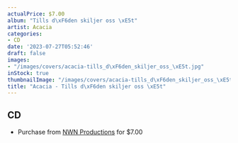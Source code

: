 ```yaml
---
actualPrice: $7.00
album: "Tills d\xF6den skiljer oss \xE5t"
artist: Acacia
categories:
- CD
date: '2023-07-27T05:52:46'
draft: false
images:
- "/images/covers/acacia-tills_d\xF6den_skiljer_oss_\xE5t.jpg"
inStock: true
thumbnailImage: "/images/covers/acacia-tills_d\xF6den_skiljer_oss_\xE5t-thumb.jpg"
title: "Acacia - Tills d\xF6den skiljer oss \xE5t"
---
```


## CD
* Purchase from [NWN Productions](http://shop.nwnprod.com/index.php?route=product/product&path=93&product_id=1416&sort=pd.name&order=ASC) for $7.00
